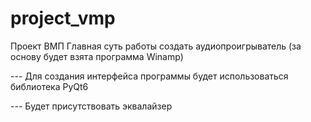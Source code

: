 # project_vmp
Проект ВМП
Главная суть работы создать аудиопроигрыватель (за основу будет взята программа Winamp)

--- Для создания интерфейса программы будет использоваться библиотека PyQt6

--- Будет присутствовать эквалайзер
